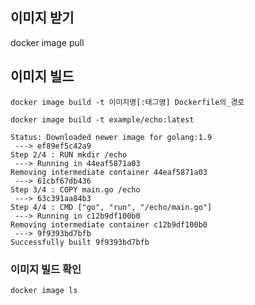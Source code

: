 ## 이미지 받기
docker image pull

## 이미지 빌드
`docker image build -t 이미지명[:태그명] Dockerfile의_경로`
```command
docker image build -t example/echo:latest

Status: Downloaded newer image for golang:1.9
 ---> ef89ef5c42a9
Step 2/4 : RUN mkdir /echo
 ---> Running in 44eaf5871a03
Removing intermediate container 44eaf5871a03
 ---> 61cbf67db436
Step 3/4 : COPY main.go /echo
 ---> 63c391aa84b3
Step 4/4 : CMD ["go", "run", "/echo/main.go"]
 ---> Running in c12b9df100b0
Removing intermediate container c12b9df100b0
 ---> 9f9393bd7bfb
Successfully built 9f9393bd7bfb
```

### 이미지 빌드 확인
`docker image ls`
